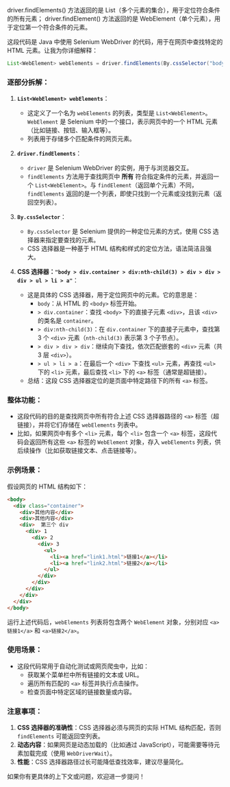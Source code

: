 driver.findElements() 方法返回的是 List<WebElement>（多个元素的集合），用于定位符合条件的所有元素；
driver.findElement() 方法返回的是 WebElement（单个元素），用于定位第一个符合条件的元素。


这段代码是 Java 中使用 Selenium WebDriver 的代码，用于在网页中查找特定的 HTML 元素。让我为你详细解释：

```java
List<WebElement> webElements = driver.findElements(By.cssSelector("body > div.container > div:nth-child(3) > div > div > div > ul > li > a"));
```

### 逐部分拆解：
1. **`List<WebElement> webElements`**：
    - 这定义了一个名为 `webElements` 的列表，类型是 `List<WebElement>`。`WebElement` 是 Selenium 中的一个接口，表示网页中的一个 HTML 元素（比如链接、按钮、输入框等）。
    - 列表用于存储多个匹配条件的网页元素。

2. **`driver.findElements`**：
    - `driver` 是 Selenium WebDriver 的实例，用于与浏览器交互。
    - `findElements` 方法用于查找网页中 **所有** 符合指定条件的元素，并返回一个 `List<WebElement>`。与 `findElement`（返回单个元素）不同，`findElements` 返回的是一个列表，即使只找到一个元素或没找到元素（返回空列表）。

3. **`By.cssSelector`**：
    - `By.cssSelector` 是 Selenium 提供的一种定位元素的方式，使用 CSS 选择器来指定要查找的元素。
    - CSS 选择器是一种基于 HTML 结构和样式的定位方法，语法简洁且强大。

4. **CSS 选择器：`"body > div.container > div:nth-child(3) > div > div > div > ul > li > a"`**：
    - 这是具体的 CSS 选择器，用于定位网页中的元素。它的意思是：
        - `body`：从 HTML 的 `<body>` 标签开始。
        - `> div.container`：查找 `<body>` 下的直接子元素 `<div>`，且该 `<div>` 的类名是 `container`。
        - `> div:nth-child(3)`：在 `div.container` 下的直接子元素中，查找第 3 个 `<div>` 元素（`nth-child(3)` 表示第 3 个子节点）。
        - `> div > div > div`：继续向下查找，依次匹配嵌套的 `<div>` 元素（共 3 层 `<div>`）。
        - `> ul > li > a`：在最后一个 `<div>` 下查找 `<ul>` 元素，再查找 `<ul>` 下的 `<li>` 元素，最后查找 `<li>` 下的 `<a>` 标签（通常是超链接）。
    - 总结：这段 CSS 选择器定位的是页面中特定路径下的所有 `<a>` 标签。

### 整体功能：
- 这段代码的目的是查找网页中所有符合上述 CSS 选择器路径的 `<a>` 标签（超链接），并将它们存储在 `webElements` 列表中。
- 比如，如果网页中有多个 `<li>` 元素，每个 `<li>` 包含一个 `<a>` 标签，这段代码会返回所有这些 `<a>` 标签的 `WebElement` 对象，存入 `webElements` 列表，供后续操作（比如获取链接文本、点击链接等）。

### 示例场景：
假设网页的 HTML 结构如下：
```html
<body>
  <div class="container">
    <div>其他内容</div>
    <div>其他内容</div>
    <div>  第三个 div
      <div> 1
        <div> 2
          <div> 3
            <ul> 
              <li><a href="link1.html">链接1</a></li>
              <li><a href="link2.html">链接2</a></li>
            </ul>
          </div>
        </div>
      </div>
    </div>
  </div>
</body>
```
运行上述代码后，`webElements` 列表将包含两个 `WebElement` 对象，分别对应 `<a>链接1</a>` 和 `<a>链接2</a>`。

### 使用场景：
- 这段代码常用于自动化测试或网页爬虫中，比如：
    - 获取某个菜单栏中所有链接的文本或 URL。
    - 遍历所有匹配的 `<a>` 标签并执行点击操作。
    - 检查页面中特定区域的链接数量或内容。

### 注意事项：
1. **CSS 选择器的准确性**：CSS 选择器必须与网页的实际 HTML 结构匹配，否则 `findElements` 可能返回空列表。
2. **动态内容**：如果网页是动态加载的（比如通过 JavaScript），可能需要等待元素加载完成（使用 `WebDriverWait`）。
3. **性能**：CSS 选择器路径过长可能降低查找效率，建议尽量简化。

如果你有更具体的上下文或问题，欢迎进一步提问！